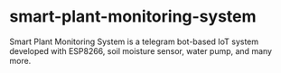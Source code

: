 # smart-plant-monitoring-system
Smart Plant Monitoring System is a telegram bot-based IoT system developed with ESP8266, soil moisture sensor, water pump, and many more. 
